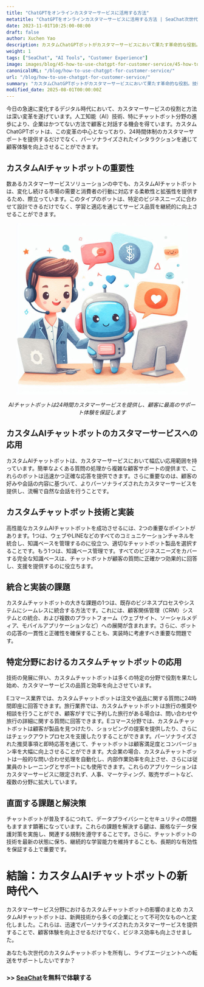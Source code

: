 ```yaml
---
title: "ChatGPTをオンラインカスタマーサービスに活用する方法"
metatitle: "ChatGPTをオンラインカスタマーサービスに活用する方法 | SeaChat次世代シリーズ"
date: 2023-11-01T10:25:00-08:00
draft: false
author: Xuchen Yao
description: カスタムChatGPTボットがカスタマーサービスにおいて果たす革命的な役割。技術的な実装から多分野への応用まで、カスタマーサービスの効率と品質向上におけるその重要性を分析し、チャットボット技術の将来の発展トレンドと課題を展望します。
weight: 1
tags: ["SeaChat", "AI Tools", "Customer Experience"]
image: images/blog/45-how-to-use-chatgpt-for-customer-service/45-how-to-use-chatgpt-for-customer-service.png
canonicalURL: "/blog/how-to-use-chatgpt-for-customer-service/"
url: "/blog/how-to-use-chatgpt-for-customer-service/"
summary: "カスタムChatGPTボットがカスタマーサービスにおいて果たす革命的な役割。技術的な実装から多分野への応用まで、カスタマーサービスの効率と品質向上におけるその重要性を分析し、チャットボット技術の将来の発展トレンドと課題を展望します。"
modified_date: 2025-08-01T00:00:00Z
---
```


今日の急速に変化するデジタル時代において、カスタマーサービスの役割と方法は深い変革を遂げています。人工知能（AI）技術、特にチャットボット分野の進歩により、企業はかつてない方法で顧客と対話する機会を得ています。カスタムChatGPTボットは、この変革の中心となっており、24時間体制のカスタマーサポートを提供するだけでなく、パーソナライズされたインタラクションを通じて顧客体験を向上させることができます。

## カスタムAIチャットボットの重要性
数あるカスタマーサービスソリューションの中でも、カスタムAIチャットボットは、変化し続ける市場の需要と消費者の行動に対応する柔軟性と拡張性を提供するため、際立っています。このタイプのボットは、特定のビジネスニーズに合わせて設計できるだけでなく、学習と適応を通じてサービス品質を継続的に向上させることができます。

<center>
<img height="450px" src="/images/blog/45-how-to-use-chatgpt-for-customer-service/1-ai-chatbot-transfer-to-live-agent.jpeg" alt="AIチャットボットは24時間カスタマーサービスを提供し、顧客に最高のサポート体験を保証します"/>

*AIチャットボットは24時間カスタマーサービスを提供し、顧客に最高のサポート体験を保証します*
</center>

## カスタムAIチャットボットのカスタマーサービスへの応用
カスタムAIチャットボットは、カスタマーサービスにおいて幅広い応用範囲を持っています。簡単なよくある質問の処理から複雑な顧客サポートの提供まで、これらのボットは迅速かつ正確な応答を提供できます。さらに重要なのは、顧客の好みや会話の内容に基づいて、よりパーソナライズされたカスタマーサービスを提供し、流暢で自然な会話を行うことです。

## カスタムチャットボット技術と実装
高性能なカスタムAIチャットボットを成功させるには、2つの重要なポイントがあります。1つは、ウェブやLINEなどのすべてのコミュニケーションチャネルを統合し、知識ベースを管理するのに役立つ、適切なチャットボット製品を選択することです。もう1つは、知識ベース管理です。すべてのビジネスニーズをカバーする完全な知識ベースは、チャットボットが顧客の質問に正確かつ効果的に回答し、支援を提供するのに役立ちます。

## 統合と実装の課題
カスタムチャットボットの大きな課題の1つは、既存のビジネスプロセスやシステムにシームレスに統合する方法です。これには、顧客関係管理（CRM）システムとの統合、および複数のプラットフォーム（ウェブサイト、ソーシャルメディア、モバイルアプリケーションなど）への展開が含まれます。さらに、ボットの応答の一貫性と正確性を確保することも、実装時に考慮すべき重要な問題です。

## 特定分野におけるカスタムチャットボットの応用
技術の発展に伴い、カスタムチャットボットは多くの特定の分野で役割を果たし始め、カスタマーサービスの品質と効率を向上させています。

Eコマース業界では、カスタムチャットボットは注文や返品に関する質問に24時間即座に回答できます。旅行業界では、カスタムチャットボットは旅行の推奨や相談を行うことができ、顧客がすでに予約した旅行がある場合は、問い合わせや旅行の詳細に関する質問に回答できます。Eコマース分野では、カスタムチャットボットは顧客が製品を見つけたり、ショッピングの提案を提供したり、さらにはチェックアウトプロセスを支援したりすることができます。パーソナライズされた推奨事項と即時応答を通じて、チャットボットは顧客満足度とコンバージョン率を大幅に向上させることができます。大企業の場合、カスタムチャットボットは一般的な問い合わせ処理を自動化し、内部作業効率を向上させ、さらには従業員のトレーニングとサポートにも使用できます。これらのアプリケーションはカスタマーサービスに限定されず、人事、マーケティング、販売サポートなど、複数の分野に拡大しています。

## 直面する課題と解決策
チャットボットが普及するにつれて、データプライバシーとセキュリティの問題もますます顕著になっています。これらの課題を解決する鍵は、厳格なデータ保護対策を実施し、関連する規制を遵守することです。さらに、チャットボットの技術を最新の状態に保ち、継続的な学習能力を維持することも、長期的な有効性を保証する上で重要です。

# 結論：カスタムAIチャットボットの新時代へ
カスタマーサービス分野におけるカスタムチャットボットの影響のまとめ
カスタムAIチャットボットは、新興技術から多くの企業にとって不可欠なものへと変化しました。これらは、迅速でパーソナライズされたカスタマーサービスを提供することで、顧客体験を向上させるだけでなく、ビジネス効率も向上させました。

あなたも次世代のカスタムチャットボットを所有し、ライブエージェントへの転送をサポートしたいですか？
### >> [SeaChat](https://chat.seasalt.ai/?utm_source=blog)を無料で体験する
